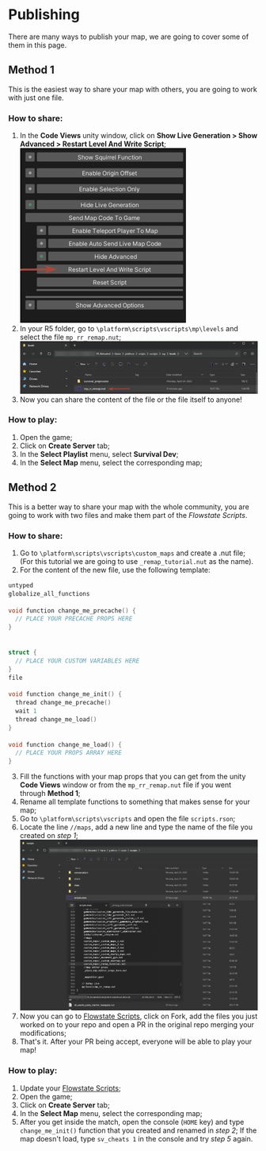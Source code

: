 # Publishing
There are many ways to publish your map, we are going to cover some of them in this page.

## Method 1
This is the easiest way to share your map with others, you are going to work with just one file.

### How to share:
1. In the **Code Views** unity window, click on **Show Live Generation > Show Advanced > Restart Level And Write Script**;  
![Code Views](/Resources/Tutorials/publishing/01_code_views.png)
2.  In your R5 folder, go to `\platform\scripts\vscripts\mp\levels` and select the file `mp_rr_remap.nut`;  
![File mp_rr_remap](/Resources/Tutorials/publishing/02_mp_rr_remap_file.png)
3. Now you can share the content of the file or the file itself to anyone!

### How to play:
1. Open the game;
2. Click on **Create Server** tab;
3. In the **Select Playlist** menu, select **Survival Dev**;
4. In the **Select Map** menu, select the corresponding map;

## Method 2
This is a better way to share your map with the whole community, you are going to work with two files and make them part of the *Flowstate Scripts*.

### How to share:
1. Go to `\platform\scripts\vscripts\custom_maps` and create a .nut file;  
(For this tutorial we are going to use `_remap_tutorial.nut` as the name).
2. For the content of the new file, use the following template:
```cpp
untyped
globalize_all_functions

void function change_me_precache() {
  // PLACE YOUR PRECACHE PROPS HERE
}


struct {
  // PLACE YOUR CUSTOM VARIABLES HERE
}
file

void function change_me_init() {
  thread change_me_precache()
  wait 1
  thread change_me_load()
}

void function change_me_load() {
  // PLACE YOUR PROPS ARRAY HERE
}

```
3. Fill the functions with your map props that you can get from the unity **Code Views** window or from the  `mp_rr_remap.nut` file if you went through **Method 1**;
4. Rename all template functions to something that makes sense for your map;
5. Go to `\platform\scripts\vscripts` and open the file `scripts.rson`;
6. Locate the line `//maps`, add a new line and type the name of the file you created on *step 1*;  
![Code Views](/Resources/Tutorials/publishing/03_scripts_file.png)
7. Now you can go to [Flowstate Scripts](https://github.com/ColombianGuy/r5_flowstate), click on Fork, add the files you just worked on to your repo and open a PR in the original repo merging your modifications;
8. That's it. After your PR being accept, everyone will be able to play your map!

### How to play:
1. Update your [Flowstate Scripts](https://github.com/ColombianGuy/r5_flowstate);
2. Open the game;
3. Click on **Create Server** tab;
4. In the **Select Map** menu, select the corresponding map;
5. After you get inside the match, open the console (`HOME` key) and type `change_me_init()` function that you created and renamed in *step 2*;
If the map doesn't load, type `sv_cheats 1` in the console and try *step 5* again.
